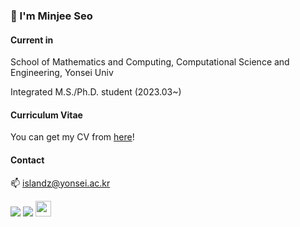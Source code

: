 ### 🐬 I'm Minjee Seo

#### Current in

School of Mathematics and Computing, Computational Science and Engineering, Yonsei Univ

Integrated M.S./Ph.D. student (2023.03~)


#### Curriculum Vitae

You can get my CV from [here](https://drive.google.com/file/d/1c5Jpa641rMaAbZxx0lpFrnGy3bFagsIS/view?usp=sharing)!


#### Contact

📫 islandz@yonsei.ac.kr

<img src="https://img.shields.io/badge/-Python-3776AB?style=flat&logo=Python&logoColor=white"/> <img src="https://img.shields.io/badge/-Pytorch-EE4C2C?style=flat&logo=Pytorch&logoColor=white"/> <img src="https://www.svgrepo.com/show/373830/matlab.svg" width="25" height="25"/>
